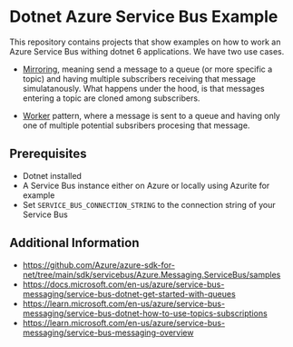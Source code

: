 # Dotnet Azure Service Bus Example

This repository contains projects that show examples on how to work an Azure Service Bus withing dotnet 6 applications. We have two use cases. 

* [Mirroring](/Mirroring/readme.md), meaning send a message to a queue (or more specific a topic) and having multiple subscribers receiving that message simulatanously. What happens under the hood, is that messages entering a topic are cloned among subscribers. 

* [Worker](/Worker/readme.md) pattern, where a message is sent to a queue and having only one of multiple potential subsribers procesing that message. 

## Prerequisites
* Dotnet installed
* A Service Bus instance either on Azure or locally using Azurite for example
* Set `SERVICE_BUS_CONNECTION_STRING` to the connection string of your Service Bus

## Additional Information
* https://github.com/Azure/azure-sdk-for-net/tree/main/sdk/servicebus/Azure.Messaging.ServiceBus/samples
* https://docs.microsoft.com/en-us/azure/service-bus-messaging/service-bus-dotnet-get-started-with-queues
* https://learn.microsoft.com/en-us/azure/service-bus-messaging/service-bus-dotnet-how-to-use-topics-subscriptions 
* https://learn.microsoft.com/en-us/azure/service-bus-messaging/service-bus-messaging-overview